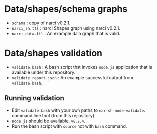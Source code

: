 # Data/shapes/schema graphs

* `schema`         : copy of narci v0.2.1.
* `narci_sh.ttl`   : narci Shapes graph using narci v0.2.1.
* `narci_data.ttl` : An example data graph that is valid.

# Data/shapes validation

* `validate.bash` : A bash script that invokes `node.js` application 
                    that is available under this repository.
* `validate_report.json` : An example successful output from `validate.bash`.

## Running validation 

* Edit `validate.bash` with your own paths to `nar-sh-node-validate`.
  command line tool (from this repository).
* `node.js` should be available, `v8.9.4`.
* Run the bash script with `source` not with `bash` command.
